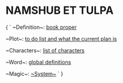 # NAMSHUB ET TULPA
{
`
~Definition~:  [book proper](current-draft.md)

~Plot~:  [to do list and what the current plan is](plot.md)

~Characters~:  [list of characters](characters.md)

~Word~:  [global definitions](world.md)

~Magic~:  [~System~](magic-system.md)
`
}